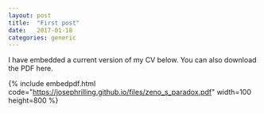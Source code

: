 ```yaml
---
layout: post
title:  "First post"
date:   2017-01-18
categories: generic
---
```

I have embedded a current version of my CV below. You can also download the PDF here.

{% include embedpdf.html code="https://josephrilling.github.io/files/zeno_s_paradox.pdf" width=100 height=800 %}
